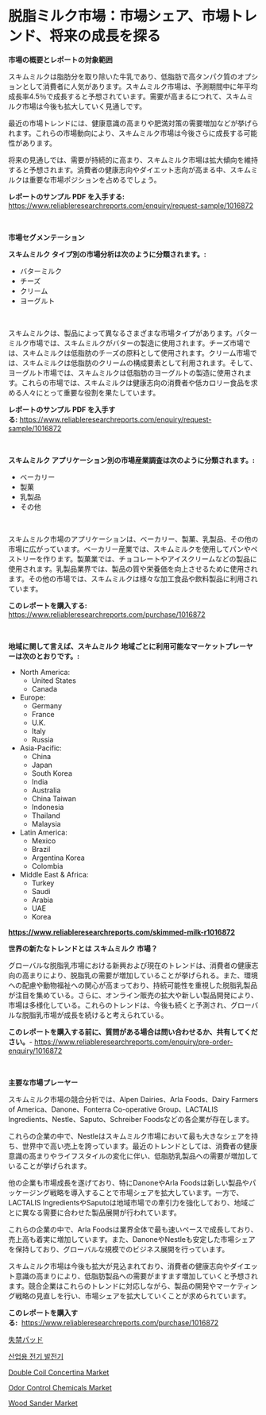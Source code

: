 <p><h1>脱脂ミルク市場：市場シェア、市場トレンド、将来の成長を探る</h1></p><p><strong>市場の概要とレポートの対象範囲</strong></p>
<p><p>スキムミルクは脂肪分を取り除いた牛乳であり、低脂肪で高タンパク質のオプションとして消費者に人気があります。スキムミルク市場は、予測期間中に年平均成長率4.5％で成長すると予想されています。需要が高まるにつれて、スキムミルク市場は今後も拡大していく見通しです。</p><p>最近の市場トレンドには、健康意識の高まりや肥満対策の需要増加などが挙げられます。これらの市場動向により、スキムミルク市場は今後さらに成長する可能性があります。</p><p>将来の見通しでは、需要が持続的に高まり、スキムミルク市場は拡大傾向を維持すると予想されます。消費者の健康志向やダイエット志向が高まる中、スキムミルクは重要な市場ポジションを占めるでしょう。</p></p>
<p><strong>レポートのサンプル PDF を入手する:</strong> <a href="https://www.reliableresearchreports.com/enquiry/request-sample/1016872">https://www.reliableresearchreports.com/enquiry/request-sample/1016872</a></p>
<p>&nbsp;</p>
<p><strong>市場セグメンテーション</strong></p>
<p><strong>スキムミルク タイプ別の市場分析は次のように分類されます。:</strong></p>
<p><ul><li>バターミルク</li><li>チーズ</li><li>クリーム</li><li>ヨーグルト</li></ul></p>
<p>&nbsp;</p>
<p><p>スキムミルクは、製品によって異なるさまざまな市場タイプがあります。バターミルク市場では、スキムミルクがバターの製造に使用されます。チーズ市場では、スキムミルクは低脂肪のチーズの原料として使用されます。クリーム市場では、スキムミルクは低脂肪のクリームの構成要素として利用されます。そして、ヨーグルト市場では、スキムミルクは低脂肪のヨーグルトの製造に使用されます。これらの市場では、スキムミルクは健康志向の消費者や低カロリー食品を求める人々にとって重要な役割を果たしています。</p></p>
<p><strong>レポートのサンプル PDF を入手する:</strong>&nbsp;<a href="https://www.reliableresearchreports.com/enquiry/request-sample/1016872">https://www.reliableresearchreports.com/enquiry/request-sample/1016872</a></p>
<p>&nbsp;</p>
<p><strong> スキムミルク アプリケーション別の市場産業調査は次のように分類されます。:</strong></p>
<p><ul><li>ベーカリー</li><li>製菓</li><li>乳製品</li><li>その他</li></ul></p>
<p>&nbsp;</p>
<p><p>スキムミルク市場のアプリケーションは、ベーカリー、製菓、乳製品、その他の市場に広がっています。ベーカリー産業では、スキムミルクを使用してパンやペストリーを作ります。製菓業では、チョコレートやアイスクリームなどの製品に使用されます。乳製品業界では、製品の質や栄養価を向上させるために使用されます。その他の市場では、スキムミルクは様々な加工食品や飲料製品に利用されています。</p></p>
<p><strong>このレポートを購入する:</strong>&nbsp; <a href="https://www.reliableresearchreports.com/purchase/1016872">https://www.reliableresearchreports.com/purchase/1016872</a></p>
<p>&nbsp;</p>
<p><strong>地域に関して言えば、スキムミルク 地域ごとに利用可能なマーケットプレーヤーは次のとおりです。:</strong></p>
<p><ul>
    <li>
        North America:
        <ul>
            <li>United States</li>
            <li>Canada</li>
        </ul>
    </li>
    <li>
        Europe:
        <ul>
            <li>Germany</li>
            <li>France</li>
            <li>U.K.</li>
            <li>Italy</li>
            <li>Russia</li>
        </ul>
    </li>
    <li>
        Asia-Pacific:
        <ul>
            <li>China</li>
            <li>Japan</li>
            <li>South Korea</li>
            <li>India</li>
            <li>Australia</li>
            <li>China Taiwan</li>
            <li>Indonesia</li>
            <li>Thailand</li>
            <li>Malaysia</li>
        </ul>
    </li>
    <li>
        Latin America:
        <ul>
            <li>Mexico</li>
            <li>Brazil</li>
            <li>Argentina Korea</li>
            <li>Colombia</li>
        </ul>
    </li>
    <li>
        Middle East & Africa:
        <ul>
            <li>Turkey</li>
            <li>Saudi</li>
            <li>Arabia</li>
            <li>UAE</li>
            <li>Korea</li>
        </ul>
    </li>
    </ul></p>
<p><strong><a href="https://www.reliableresearchreports.com/skimmed-milk-r1016872">https://www.reliableresearchreports.com/skimmed-milk-r1016872</a></strong>&nbsp;</p>
<p><strong>世界の新たなトレンドとは スキムミルク 市場？</strong></p>
<p><p>グローバルな脱脂乳市場における新興および現在のトレンドは、消費者の健康志向の高まりにより、脱脂乳の需要が増加していることが挙げられる。また、環境への配慮や動物福祉への関心が高まっており、持続可能性を重視した脱脂乳製品が注目を集めている。さらに、オンライン販売の拡大や新しい製品開発により、市場は多様化している。これらのトレンドは、今後も続くと予測され、グローバルな脱脂乳市場が成長を続けると考えられている。</p></p>
<p><strong>このレポートを購入する前に、質問がある場合は問い合わせるか、共有してください。</strong>- <a href="https://www.reliableresearchreports.com/enquiry/pre-order-enquiry/1016872">https://www.reliableresearchreports.com/enquiry/pre-order-enquiry/1016872</a></p>
<p>&nbsp;</p>
<p><strong>主要な市場プレーヤー</strong></p>
<p><p>スキムミルク市場の競合分析では、Alpen Dairies、Arla Foods、Dairy Farmers of America、Danone、Fonterra Co-operative Group、LACTALIS Ingredients、Nestle、Saputo、Schreiber Foodsなどの各企業が存在します。</p><p>これらの企業の中で、Nestleはスキムミルク市場において最も大きなシェアを持ち、世界中で高い売上を誇っています。最近のトレンドとしては、消費者の健康意識の高まりやライフスタイルの変化に伴い、低脂肪乳製品への需要が増加していることが挙げられます。</p><p>他の企業も市場成長を遂げており、特にDanoneやArla Foodsは新しい製品やパッケージング戦略を導入することで市場シェアを拡大しています。一方で、LACTALIS IngredientsやSaputoは地域市場での牽引力を強化しており、地域ごとに異なる需要に合わせた製品展開が行われています。</p><p>これらの企業の中で、Arla Foodsは業界全体で最も速いペースで成長しており、売上高も着実に増加しています。また、DanoneやNestleも安定した市場シェアを保持しており、グローバルな規模でのビジネス展開を行っています。</p><p>スキムミルク市場は今後も拡大が見込まれており、消費者の健康志向やダイエット意識の高まりにより、低脂肪製品への需要がますます増加していくと予想されます。競合企業はこれらのトレンドに対応しながら、製品の開発やマーケティング戦略の見直しを行い、市場シェアを拡大していくことが求められています。</p></p>
<p><strong>このレポートを購入する:</strong>&nbsp;&nbsp;<a href="https://www.reliableresearchreports.com/purchase/1016872">https://www.reliableresearchreports.com/purchase/1016872</a></p>
<p><p><a href="https://github.com/mathieurico66/Market-Research-Report-List-1/blob/main/365749629821.md">失禁パッド</a></p><p><a href="https://github.com/KellyLyncyh543964/Market-Research-Report-List-1/blob/main/886960527685.md">산업용 전기 발전기</a></p><p><a href="https://www.linkedin.com/pulse/double-coil-concertina-market-comprehensive-report-its-share-qkgif?trackingId=cVu0bLdCVeEScz3pjQir5w%3D%3D">Double Coil Concertina Market</a></p><p><a href="https://issuu.com/reportprime-2/docs/odor-control-chemicals-market-size-2030.pptx">Odor Control Chemicals Market</a></p><p><a href="https://github.com/luckyshygirl/Market-Research-Report-List-4/blob/main/wood-sander-market.md">Wood Sander Market</a></p></p>